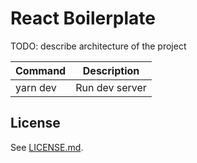 # React Boilerplate

TODO: describe architecture of the project


| Command | Description |
| - | - |
| yarn dev | Run dev server |

## License

See [LICENSE.md](LICENSE.md).
